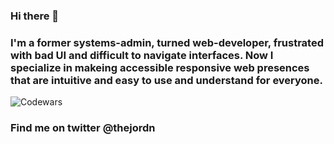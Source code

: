 ### Hi there 👋
### I'm a former systems-admin, turned web-developer, frustrated with bad UI and difficult to navigate interfaces. Now I specialize in makeing accessible responsive web presences that are intuitive and easy to use and understand for everyone. 

![Codewars](https://www.codewars.com/users/jordanCl/badges/large "Codewars")

### Find me on twitter @thejordn
<!--
**J-Cloutier/J-Cloutier** is a ✨ _special_ ✨ repository because its `README.md` (this file) appears on your GitHub profile.

Here are some ideas to get you started:

- 🔭 I’m currently working on ...
- 🌱 I’m currently learning ...
- 👯 I’m looking to collaborate on ...
- 🤔 I’m looking for help with ...
- 💬 Ask me about ...
- 📫 How to reach me: ...
- 😄 Pronouns: ...
- ⚡ Fun fact: ...
-->
